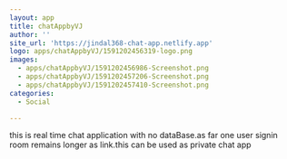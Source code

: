 ```yaml
---
layout: app
title: chatAppbyVJ
author: ''
site_url: 'https://jindal368-chat-app.netlify.app'
logo: apps/chatAppbyVJ/1591202456319-logo.png
images:
  - apps/chatAppbyVJ/1591202456986-Screenshot.png
  - apps/chatAppbyVJ/1591202457206-Screenshot.png
  - apps/chatAppbyVJ/1591202457410-Screenshot.png
categories:
  - Social

---
```

this is real time chat application with no dataBase.as far one user signin room remains longer as link.this can be used as private chat app
